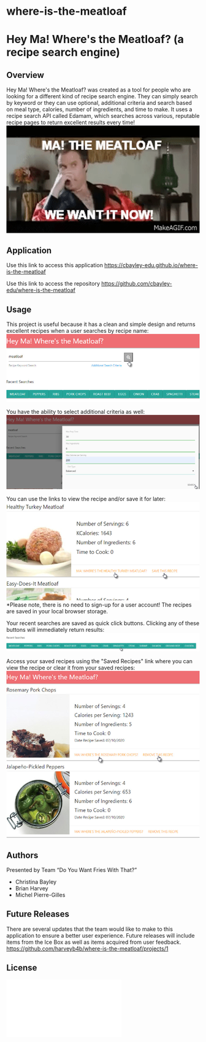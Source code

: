# where-is-the-meatloaf
# Hey Ma! Where's the Meatloaf? (a recipe search engine)

## Overview

Hey Ma! Where's the Meatloaf? was created as a tool for people who are looking for a different kind of recipe search engine. They can simply search by keyword or they can use optional, additional criteria and search based on meal type, calories, number of ingredients, and time to make. It uses a recipe search API called Edamam, which searches across various, reputable recipe pages to return excellent results every time!
![meatloaf](./assets/meatloaf.png)

## Application

Use this link to access this application 
https://cbayley-edu.github.io/where-is-the-meatloaf

Use this link to access the repository 
https://github.com/cbayley-edu/where-is-the-meatloaf

## Usage

This project is useful because it has a clean and simple design and returns excellent recipes when a user searches by recipe name:
![recipe search keyword](./assets/recipe-search-keyword.jpg)

You have the ability to select additional criteria as well:
![recipe additional search criteria](./assets/recipe-additional-search-criteria.jpg)

You can use the links to view the recipe and/or save it for later:
![save or view recipe](./assets/save-view-recipe.jpg)
*Please note, there is no need to sign-up for a user account! The recipes are saved in your local browser storage.

Your recent searches are saved as quick click buttons. Clicking any of these buttons will immediately return results:
![recent searches](./assets/recent-searches.jpg)

Access your saved recipes using the "Saved Recipes" link where you can view the recipe or clear it from your saved recipes:
![saved recipes](./assets/saved-recipes.jpg)

## Authors 
Presented by Team “Do You Want Fries With That?”
 * Christina Bayley
 * Brian Harvey
 * Michel Pierre-Gilles

## Future Releases
There are several updates that the team would like to make to this application to ensure a better user experience. Future releases will include items from the Ice Box as well as items acquired from user feedback.
https://github.com/harveyb4b/where-is-the-meatloaf/projects/1

## License
![license](license.txt)
